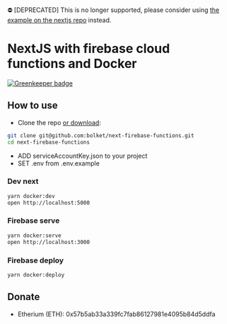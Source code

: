 :no_entry: [DEPRECATED] This is no longer supported, please consider using [the example on the nextjs repo](https://github.com/zeit/next.js/tree/canary/examples/with-firebase-hosting-and-docker) instead. 

# NextJS with firebase cloud functions and Docker

[![Greenkeeper badge](https://badges.greenkeeper.io/Bolket/next-firebase-functions.svg)](https://greenkeeper.io/)

## How to use

- Clone the repo [or download](https://github.com/bolket/next-firebase-functions/archive/master.zip):

```bash
git clone git@github.com:bolket/next-firebase-functions.git
cd next-firebase-functions
```

- ADD serviceAccountKey.json to your project
- SET .env from .env.example

### Dev next

```bash
yarn docker:dev
open http://localhost:5000
```

### Firebase serve

```bash
yarn docker:serve
open http://localhost:3000
```

### Firebase deploy

```bash
yarn docker:deploy
```

## Donate

- Etherium (ETH): 0x57b5ab33a339fc7fab86127981e4095b84d5ddfa
